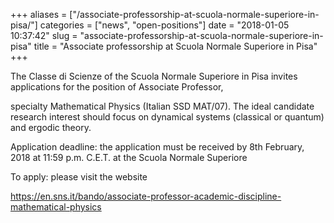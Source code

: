 +++
aliases = ["/associate-professorship-at-scuola-normale-superiore-in-pisa/"]
categories = ["news", "open-positions"]
date = "2018-01-05 10:37:42"
slug = "associate-professorship-at-scuola-normale-superiore-in-pisa"
title = "Associate professorship at Scuola Normale Superiore in Pisa"
+++

<div>

The Classe di Scienze of the Scuola Normale Superiore in Pisa invites
applications for the position of Associate Professor,

</div>

<div>

specialty Mathematical Physics (Italian SSD MAT/07). The ideal candidate
research interest should focus on dynamical systems (classical or
quantum) and ergodic theory.

</div>

<div>

<div>

</div>

<div>

Application deadline: the application must be received by 8th February,
2018 at 11:59 p.m. C.E.T. at the Scuola Normale Superiore

</div>

<div>

</div>

</div>

<div>

To apply: please visit the website

</div>

<div>

</div>

<div>

<https://en.sns.it/bando/associate-professor-academic-discipline-mathematical-physics>

</div>
